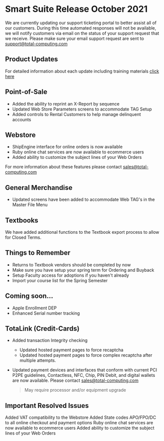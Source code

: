 # Smart Suite Release October 2021

<PageHeader />

We are currently updating our support ticketing portal to better assist all of our customers. During this time automated responses will not be available, we will notify customers via email on the status of your support request that we receive. Please make sure your email support request are sent to support@total-computing.com

## Product Updates

For detailed information about each update including training materials [click here](https://training.total-computing.com/dwkb/tech-update/)
  
## Point-of-Sale

*  Added the ability to reprint an X-Report by sequence
*  Updated Web Store Parameters screens to accommodate TAG Setup
*  Added controls to Rental Customers to help manage delinquent accounts

## Webstore

*  ShipEngine interface for online orders is now available
*  Ruby online chat services are now available to ecommerce users
*  Added ability to customize the subject lines of your Web Orders
  
  For more information about these features please contact [sales@total-computing.com](mailto:sales@total-computing.com)

## General Merchandise

*  Updated screens have been added to accommodate Web TAG's in the Master File Menu

## Textbooks

We have added additional functions to the Textbook export process to allow for Closed Terms.

## Things to Remember
  
*  Returns to Textbook vendors should be completed by now
*  Make sure you have setup your spring term for Ordering and Buyback
*  Setup Faculty access for adoptions if you haven't already
*  Import your course list for the Spring Semester
  
## Coming soon...
* Apple Enrollment DEP
* Enhanced Serial number tracking

## TotaLink (Credit-Cards)
* Added transaction Integrity checking
  * Updated hosted payment pages to force recaptcha 
  * Updated hosted payment pages to force complex recaptcha after multiple attempts.
* Updated payment devices and interfaces that conform with current PCI P2PE guidelines, Contactless, NFC, Chip, PIN Debit, and digital wallets are now available. Please contact [sales@total-computing.com](mailto:sales@total-computing.com)

    > May require processor and/or equipment upgrade

## Important Resolved Issues

Added VAT compatibility to the Webstore
Added State codes APO/FPO/DC to all online checkout and payment options
Ruby online chat services are now available to ecommerce users
Added ability to customize the subject lines of your Web Orders

<PageFooter />